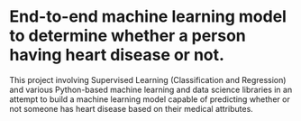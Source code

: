 # End-to-end machine learning model to determine whether a person having heart disease or not.
This project involving Supervised Learning (Classification and Regression) and various Python-based machine learning and data science libraries in an attempt to build a machine learning model capable of predicting whether or not someone has heart disease based on their medical attributes. 
